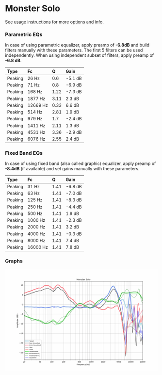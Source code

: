 # Monster Solo
See [usage instructions](https://github.com/jaakkopasanen/AutoEq#usage) for more options and info.

### Parametric EQs
In case of using parametric equalizer, apply preamp of **-6.8dB** and build filters manually
with these parameters. The first 5 filters can be used independently.
When using independent subset of filters, apply preamp of **-6.8 dB**.

| Type    | Fc       |    Q | Gain    |
|:--------|:---------|:-----|:--------|
| Peaking | 26 Hz    | 0.6  | -5.1 dB |
| Peaking | 71 Hz    | 0.8  | -6.9 dB |
| Peaking | 168 Hz   | 1.22 | -7.3 dB |
| Peaking | 1877 Hz  | 3.11 | 2.3 dB  |
| Peaking | 12669 Hz | 0.33 | 6.6 dB  |
| Peaking | 514 Hz   | 2.81 | 1.9 dB  |
| Peaking | 979 Hz   | 1.7  | -2.4 dB |
| Peaking | 1411 Hz  | 2.11 | 1.3 dB  |
| Peaking | 4531 Hz  | 3.36 | -2.9 dB |
| Peaking | 6076 Hz  | 2.55 | 2.4 dB  |

### Fixed Band EQs
In case of using fixed band (also called graphic) equalizer, apply preamp of **-8.4dB**
(if available) and set gains manually with these parameters.

| Type    | Fc       |    Q | Gain    |
|:--------|:---------|:-----|:--------|
| Peaking | 31 Hz    | 1.41 | -6.8 dB |
| Peaking | 63 Hz    | 1.41 | -7.0 dB |
| Peaking | 125 Hz   | 1.41 | -8.3 dB |
| Peaking | 250 Hz   | 1.41 | -4.4 dB |
| Peaking | 500 Hz   | 1.41 | 1.9 dB  |
| Peaking | 1000 Hz  | 1.41 | -2.3 dB |
| Peaking | 2000 Hz  | 1.41 | 3.2 dB  |
| Peaking | 4000 Hz  | 1.41 | -0.3 dB |
| Peaking | 8000 Hz  | 1.41 | 7.4 dB  |
| Peaking | 16000 Hz | 1.41 | 7.8 dB  |

### Graphs
![](./Monster%20Solo.png)